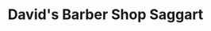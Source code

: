 ---
title: "David's Barber Shop Saggart"
url: /saggart/davids-barber-shop-saggart/
shop: hairdresser
---